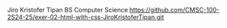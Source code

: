 Jiro Kristofer Tipan
BS Computer Science
https://github.com/CMSC-100-2S24-25/exer-02-html-with-css-JiroKristoferTipan.git
